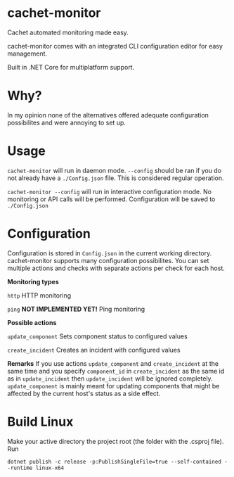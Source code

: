 # cachet-monitor
Cachet automated monitoring made easy.

cachet-monitor comes with an integrated CLI configuration editor for easy management.

Built in .NET Core for multiplatform support.

# Why?
In my opinion none of the alternatives offered adequate configuration possibilites and were annoying to set up.

# Usage
`cachet-monitor` will run in daemon mode. `--config` should be ran if you do not already have a `./Config.json` file. This is considered regular operation.

`cachet-monitor --config`  will run in interactive configuration mode. No monitoring or API calls will be performed. Configuration will be saved to `./Config.json`

# Configuration
Configuration is stored in `Config.json` in the current working directory.
cachet-monitor supports many configuration possibilites. You can set multiple actions and checks with separate actions per check for each host.


**Monitoring types**

`http` HTTP monitoring

`ping` **NOT IMPLEMENTED YET!** Ping monitoring


**Possible actions**

`update_component` Sets component status to configured values

`create_incident` Creates an incident with configured values


**Remarks**
If you use actions `update_component` and `create_incident` at the same time and you specify `component_id` in `create_incident` as the same id as in  `update_incident` then  `update_incident` will be ignored completely. `update_component` is mainly meant for updating components that might be affected by the current host's status as a side effect.

# Build Linux
Make your active directory the project root (the folder with the .csproj file).
Run 
```
dotnet publish -c release -p:PublishSingleFile=true --self-contained --runtime linux-x64
```